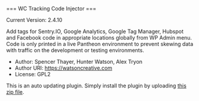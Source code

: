 === WC Tracking Code Injector ===

Current Version: 2.4.10

Add tags for Sentry.IO, Google Analytics, Google Tag Manager, Hubspot and Facebook code in appropriate locations globally from WP Admin menu. Code is only printed in a live Pantheon environment to prevent skewing data with traffic on the development or testing environments.
- Author: Spencer Thayer, Hunter Watson, Alex Tryon
- Author URI: https://watsoncreative.com
- License: GPL2

This is an auto updating plugin. Simply install the plugin by uploading [this zip file](https://github.com/Watson-Creative/wc-tracking-code-injector/archive/main.zip).